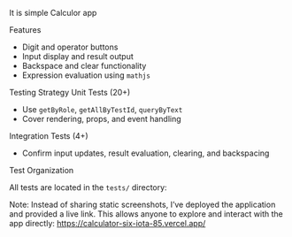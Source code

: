 It is simple Calculor app 

 Features

- Digit and operator buttons
- Input display and result output
- Backspace and clear functionality
- Expression evaluation using `mathjs`

 Testing Strategy
 Unit Tests (20+)

- Use `getByRole`, `getAllByTestId`, `queryByText`
- Cover rendering, props, and event handling


 Integration Tests (4+)

- Confirm input updates, result evaluation, clearing, and backspacing


 Test Organization

All tests are located in the `tests/` directory:

Note: 
Instead of sharing static screenshots, I’ve deployed the application and provided a live link. This allows anyone to explore and interact with the app directly:
https://calculator-six-iota-85.vercel.app/